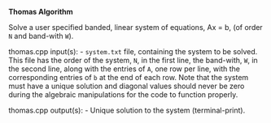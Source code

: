 **Thomas Algorithm**

Solve a user specified banded, linear system of equations, Ax = b, (of order `N` and band-with `W`).

thomas.cpp input(s):
	- `system.txt` file, containing the system to be solved.  This file has the order of the system, `N`, in the first line, the band-with, `W`, in the second line, along with the entries of `A`, one row per line, with the corresponding entries of `b` at the end of each row.  Note that the system must have a unique solution and diagonal values should never be zero during the algebraic manipulations for the code to function properly.

thomas.cpp output(s):
	- Unique solution to the system (terminal-print).
